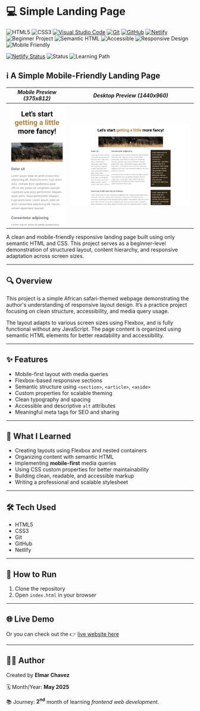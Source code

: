 # 💻 Simple Landing Page

![HTML5](https://img.shields.io/badge/HTML5-E34F26?style=for-the-badge&logo=html5&logoColor=white)
![CSS3](https://img.shields.io/badge/CSS3-1572B6?style=for-the-badge&logo=css3&logoColor=white)
[![Visual Studio Code](https://img.shields.io/badge/VS%20Code-007ACC?style=for-the-badge&logo=visual-studio-code&logoColor=white)](https://code.visualstudio.com/)
[![Git](https://img.shields.io/badge/Git-F05032?style=for-the-badge&logo=git&logoColor=white)](https://git-scm.com/)
[![GitHub](https://img.shields.io/badge/GitHub-181717?style=for-the-badge&logo=github&logoColor=white)](https://github.com/)
[![Netlify](https://img.shields.io/badge/Netlify-00C7B7?style=for-the-badge&logo=netlify&logoColor=white)](https://www.netlify.com/)
![Beginner Project](https://img.shields.io/badge/Beginner%20Project-25D366?style=for-the-badge)
![Semantic HTML](https://img.shields.io/badge/Semantic%20HTML-ff9800?style=for-the-badge)
![Accessible](https://img.shields.io/badge/Accessibility-A11Y-0052cc?style=for-the-badge)
![Responsive Design](https://img.shields.io/badge/Responsive%20Design-2196F3?style=for-the-badge&logo=responsive&logoColor=white)
![Mobile Friendly](https://img.shields.io/badge/Mobile%20Friendly-%E2%9C%85-1E293B?style=for-the-badge&logo=responsive-design&logoColor=white)

[![Netlify Status](https://api.netlify.com/api/v1/badges/0a4213b7-1e02-4069-82ed-251bcf667f32/deploy-status)](https://simple-landing-page-jiro.netlify.app/)
![Status](https://img.shields.io/badge/status-complete-brightgreen)
![Learning Path](https://img.shields.io/badge/learning%20path-month%202-blue)

## ℹ️ A Simple Mobile-Friendly Landing Page

| _Mobile Preview (375x812)_                       | _Desktop Preview (1440x960)_                        |
| ------------------------------------------------ | --------------------------------------------------- |
| ![Mobile](./img/site-preview-mobile_375x812.png) | ![Desktop](./img/site-preview-desktop_1440x960.png) |

A clean and mobile-friendly responsive landing page built using only semantic HTML and CSS. This project serves as a beginner-level demonstration of structured layout, content hierarchy, and responsive adaptation across screen sizes.

---

## 🔍 Overview

This project is a simple African safari-themed webpage demonstrating the author's understanding of responsive layout design. It’s a practice project focusing on clean structure, accessibility, and media query usage.

The layout adapts to various screen sizes using Flexbox, and is fully functional without any JavaScript. The page content is organized using semantic HTML elements for better readability and accessibility.

---

## ✨ Features

- Mobile-first layout with media queries
- Flexbox-based responsive sections
- Semantic structure using `<section>`, `<article>`, `<aside>`
- Custom properties for scalable theming
- Clean typography and spacing
- Accessible and descriptive `alt` attributes
- Meaningful meta tags for SEO and sharing

---

## 🧠 What I Learned

- Creating layouts using Flexbox and nested containers
- Organizing content with semantic HTML
- Implementing **mobile-first** media queries
- Using CSS custom properties for better maintainability
- Building clean, readable, and accessible markup
- Writing a professional and scalable stylesheet

---

## 🛠️ Tech Used

- HTML5
- CSS3
- Git
- GitHub
- Netlify

---

## 🚀 How to Run

1. Clone the repository
2. Open `index.html` in your browser

---

## 🌐 Live Demo

Or you can check out the 👉 [live website here](https://simple-landing-page-jiro.netlify.app/)

---

## 🧑‍💻 Author

Created by **Elmar Chavez**

🗓️ Month/Year: **May 2025**

📚 Journey: **2<sup>nd</sup>** month of learning _frontend web development_.
